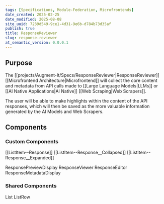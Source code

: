```yaml
---
tags: [Specifications, Module-Federation, Microfrontends]
date_created: 2025-02-25
date_modified: 2025-08-08
site_uuid: 7239d549-9ce1-4d31-9e6b-d784b73d35af
publish: true
title: ResponseReviewer
slug: response-reviewer
at_semantic_version: 0.0.0.1
---
```


## Purpose
The [[projects/Augment-It/Specs/ResponseReviewer|ResponseReviewer]] [[Microfrontend Architecture|Microfrontend]] will collect the core content and metadata from API calls made to [[Large Language Models|LLMs]] or [[AI Native Applications|AI Native]] [[Web Scraping|Web Scrapers]]. 

The user will be able to make highlights within the content of the API responses, which will then be saved as the more valuable information generated by the AI Models and Web Scrapers. 

## Components

### Custom Components
[[ListItem--Response]]
	[[ListItem--Response__Collapsed]]
	[[ListItem--Response__Expanded]]
	
ResponsePreviewDisplay
ResponseViewer
ResponseEditor
ResponseMetadataDisplay



### Shared Components
List
ListRow

